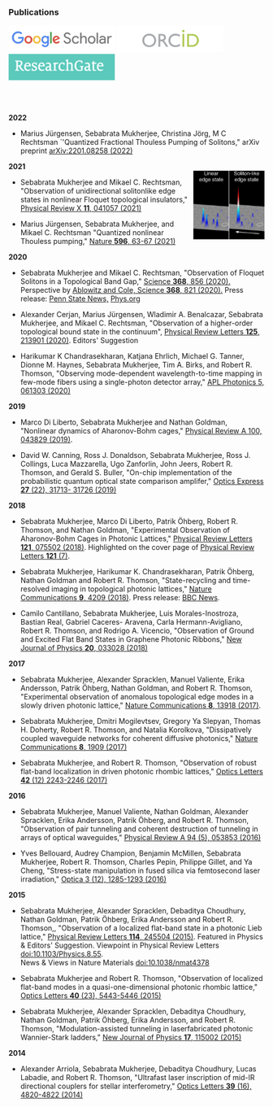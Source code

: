 
### Publications

<a href="https://scholar.google.co.uk/citations?hl=en&user=M29JjtAAAAAJ" target="_blank"><img src="imageN/GoogleScholar.png" width="210"/></a> 
<a href="https://orcid.org/0000-0003-1942-2521" target="_blank"><img  src="imageN/ORCID.png" width="210"/>
<a href="https://www.researchgate.net/profile/Sebabrata-Mukherjee" target="_blank"><img  src="imageN/ResearchGate1.png" width="210"/></a> 

  
 <br/><br/>
  
**2022** <br/>
- Marius Jürgensen, Sebabrata Mukherjee, Christina Jörg, M C Rechtsman `'Quantized Fractional Thouless Pumping of Solitons," arXiv preprint [arXiv:2201.08258 (2022)](https://arxiv.org/abs/2201.08258)

  
**2021** <br/> [<img align="right" src="imageN/keyimage_F.png" width="140"/>](https://doi.org/10.1103/PhysRevX.11.041057)
- Sebabrata Mukherjee and Mikael C. Rechtsman, "Observation of unidirectional solitonlike edge states in nonlinear Floquet topological insulators," <a href="https://doi.org/10.1103/PhysRevX.11.041057" target="_blank">Physical Review X **11**, 041057 (2021)</a>   
   
- Marius Jürgensen, Sebabrata Mukherjee, and Mikael C. Rechtsman "Quantized nonlinear Thouless pumping," <a href="https://doi.org/10.1038/s41586-021-03688-9" target="_blank">Nature **596**, 63-67 (2021)</a>
  

**2020** <br/>
- Sebabrata Mukherjee and Mikael C. Rechtsman, "Observation of Floquet Solitons in a Topological Band Gap," <a href="https://doi.org/10.1126/science.aba8725" target="_blank">Science **368**, 856 (2020).</a> Perspective by <a href="https://science.sciencemag.org/content/368/6493/821" target="_blank">Ablowitz and Cole, Science **368**, 821 (2020).</a>  Press release: <a href="https://news.psu.edu/story/621552/2020/05/28/research/geometry-intricately-fabricated-glass-makes-light-trap-itself" target="_blank">Penn State News,</a> <a href="https://phys.org/news/2020-06-geometry-intricately-fabricated-glass.html" target="_blank">Phys.org</a>   
  
- Alexander Cerjan, Marius Jürgensen, Wladimir A. Benalcazar, Sebabrata Mukherjee, and
Mikael C. Rechtsman, "Observation of a higher-order topological bound state in the
continuum", [Physical Review Letters **125**, 213901 (2020)](https://doi.org/10.1103/PhysRevLett.125.213901). Editors' Suggestion

- Harikumar K Chandrasekharan, Katjana Ehrlich, Michael G. Tanner, Dionne M. Haynes,
Sebabrata Mukherjee, Tim A. Birks, and Robert R. Thomson, "Observing mode-dependent
wavelength-to-time mapping in few-mode fibers using a single-photon detector array," [APL
Photonics 5, 061303 (2020)](https://doi.org/10.1063/5.0006983)


**2019** <br/>
- Marco Di Liberto, Sebabrata Mukherjee and Nathan Goldman, "Nonlinear dynamics of
Aharonov-Bohm cages," [Physical Review A 100, 043829 (2019)](https://doi.org/10.1103/PhysRevA.100.043829).

- David W. Canning, Ross J. Donaldson, Sebabrata Mukherjee, Ross J. Collings, Luca Mazzarella,
Ugo Zanforlin, John Jeers, Robert R. Thomson, and Gerald S. Buller, "On-chip implementation
of the probabilistic quantum optical state comparison amplifer," [Optics Express **27** (22), 31713-
31726 (2019)](https://doi.org/10.1364/OE.27.031713)


**2018** <br/>
- Sebabrata Mukherjee, Marco Di Liberto, Patrik Öhberg, Robert R. Thomson, and Nathan
Goldman, "Experimental Observation of Aharonov-Bohm Cages in Photonic Lattices," [Physical Review Letters **121**, 075502 (2018)](https://doi.org/10.1103/PhysRevLett.121.075502). Highlighted on the cover page of [Physical Review Letters **121** (7)](https://journals.aps.org/prl/issues/121/7).

- Sebabrata Mukherjee, Harikumar K. Chandrasekharan, Patrik Öhberg, Nathan Goldman and
Robert R. Thomson, "State-recycling and time-resolved imaging in topological photonic lattices," [Nature Communications **9**, 4209 (2018)](https://doi.org/10.1038/s41467-018-06723-y). Press release: [BBC News](https://www.bbc.com/news/uk-scotland-46070122?SThisFB&fbclid=IwAR3Ln2qR31mAFf4uhu81kmCbJ13mMbOYWxq6Sm19EIHwQQM-ISZu1ALAscA).

- Camilo Cantillano, Sebabrata Mukherjee, Luis Morales-Inostroza, Bastian Real, Gabriel Caceres-
Aravena, Carla Hermann-Avigliano, Robert R. Thomson, and Rodrigo A. Vicencio, "Observation
of Ground and Excited Flat Band States in Graphene Photonic Ribbons," [New Journal of Physics
**20**, 033028 (2018)](https://doi.org/10.1088/1367-2630/aab483)


**2017** <br/>
- Sebabrata Mukherjee, Alexander Spracklen, Manuel Valiente, Erika Andersson, Patrik Öhberg,
Nathan Goldman, and Robert R. Thomson, "Experimental observation of anomalous topological edge modes in a slowly driven photonic lattice," [Nature Communications **8**, 13918 (2017)](https://doi.org/10.1038/ncomms13918).

- Sebabrata Mukherjee, Dmitri Mogilevtsev, Gregory Ya Slepyan, Thomas H. Doherty, Robert
R. Thomson, and Natalia Korolkova, "Dissipatively coupled waveguide networks for coherent
diffusive photonics," [Nature Communications **8**, 1909 (2017)](https://doi.org/10.1038/s41467-017-02048-4)

- Sebabrata Mukherjee, and Robert R. Thomson, "Observation of robust flat-band localization in 
driven photonic rhombic lattices," [Optics Letters **42** (12) 2243-2246 (2017)](https://doi.org/10.1364/OL.42.002243)



**2016** <br/>
- Sebabrata Mukherjee, Manuel Valiente, Nathan Goldman, Alexander Spracklen, Erika
Andersson, Patrik Öhberg, and Robert R. Thomson, "Observation of pair tunneling and
coherent destruction of tunneling in arrays of optical waveguides," [Physical Review A 94 (5),
053853 (2016)](https://doi.org/10.1103/PhysRevA.94.053853)

- Yves Bellouard, Audrey Champion, Benjamin McMillen, Sebabrata Mukherjee, Robert
R. Thomson, Charles Pepin, Philippe Gillet, and Ya Cheng, "Stress-state manipulation in
fused silica via femtosecond laser irradiation," [Optica 3 (12), 1285-1293 (2016)](https://doi.org/10.1364/OPTICA.3.001285)



**2015** <br/>
- Sebabrata Mukherjee, Alexander Spracklen, Debaditya Choudhury, Nathan Goldman, Patrik Öhberg, Erika Andersson and Robert R. Thomson,, "Observation of a localized flat-band state in a photonic Lieb lattice," [Physical Review Letters **114**, 245504 (2015)](https://doi.org/10.1103/PhysRevLett.114.245504). Featured in Physics & Editors' Suggestion. Viewpoint in Physical Review Letters [doi:10.1103/Physics.8.55](https://physics.aps.org/articles/v8/55). <br /> News & Views in Nature Materials [doi:10.1038/nmat4378](https://doi.org/10.1038/nmat4378)

- Sebabrata Mukherjee and Robert R. Thomson, "Observation of localized flat-band modes in a
quasi-one-dimensional photonic rhombic lattice," [Optics Letters **40** (23), 5443-5446 (2015)](https://doi.org/10.1364/OL.40.005443)

- Sebabrata Mukherjee, Alexander Spracklen, Debaditya Choudhury, Nathan Goldman, Patrik
Öhberg, Erika Andersson, and Robert R. Thomson, "Modulation-assisted tunneling in laserfabricated
photonic Wannier-Stark ladders," [New Journal of Physics **17**, 115002 (2015)](https://doi.org/10.1088/1367-2630/17/11/115002)



**2014** <br/>
- Alexander Arriola, Sebabrata Mukherjee, Debaditya Choudhury, Lucas Labadie, and Robert R. Thomson, 
"Ultrafast laser inscription of mid-IR directional couplers for stellar interferometry,"
[Optics Letters **39** (16), 4820-4822 (2014)](https://doi.org/10.1364/OL.39.004820)




